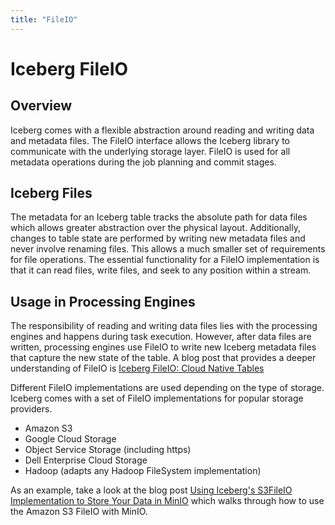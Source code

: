 ```yaml
---
title: "FileIO"
---
```

<!--
 - Licensed to the Apache Software Foundation (ASF) under one or more
 - contributor license agreements.  See the NOTICE file distributed with
 - this work for additional information regarding copyright ownership.
 - The ASF licenses this file to You under the Apache License, Version 2.0
 - (the "License"); you may not use this file except in compliance with
 - the License.  You may obtain a copy of the License at
 -
 -   http://www.apache.org/licenses/LICENSE-2.0
 -
 - Unless required by applicable law or agreed to in writing, software
 - distributed under the License is distributed on an "AS IS" BASIS,
 - WITHOUT WARRANTIES OR CONDITIONS OF ANY KIND, either express or implied.
 - See the License for the specific language governing permissions and
 - limitations under the License.
 -->

# Iceberg FileIO

## Overview

Iceberg comes with a flexible abstraction around reading and writing data and metadata files. The FileIO interface allows the Iceberg library to communicate with the underlying storage layer. FileIO is used for all metadata operations during the job planning and commit stages.

## Iceberg Files

The metadata for an Iceberg table tracks the absolute path for data files which allows greater abstraction over the physical layout. Additionally, changes to table state are performed by writing new metadata files and never involve renaming files. This allows a much smaller set of requirements for file operations. The essential functionality for a FileIO implementation is that it can read files, write files, and seek to any position within a stream.

## Usage in Processing Engines

The responsibility of reading and writing data files lies with the processing engines and happens during task execution. However, after data files are written, processing engines use FileIO to write new Iceberg metadata files that capture the new state of the table. A blog post that provides a deeper understanding of FileIO is
[Iceberg FileIO: Cloud Native Tables](https://tabular.io/blog/iceberg-fileio/)

Different FileIO implementations are used depending on the type of storage. Iceberg comes with a set of FileIO implementations for popular storage providers.
- Amazon S3
- Google Cloud Storage
- Object Service Storage (including https)
- Dell Enterprise Cloud Storage
- Hadoop (adapts any Hadoop FileSystem implementation)

As an example, take a look at the blog post [Using Iceberg's S3FileIO Implementation to Store Your Data in MinIO](https://tabular.io/blog/minio/)
which walks through how to use the Amazon S3 FileIO with MinIO.
